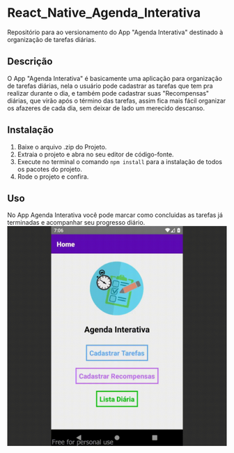 # React_Native_Agenda_Interativa
Repositório para ao versionamento do App "Agenda Interativa" destinado à organização de tarefas diárias.

## Descrição
O App "Agenda Interativa" é basicamente uma aplicação para organização de tarefas diárias, 
nela o usuário pode cadastrar as tarefas que tem pra realizar durante o dia, e também pode cadastrar
suas "Recompensas" diárias, que virão após o término das tarefas, assim fica mais fácil organizar os
afazeres de cada dia, sem deixar de lado um merecido descanso.

## Instalação
1. Baixe o arquivo .zip do Projeto.
2. Extraia o projeto e abra no seu editor de código-fonte.
3. Execute no terminal o comando `npm install` para a instalação de todos os pacotes do projeto.
4. Rode o projeto e confira.

## Uso
No App Agenda Interativa você pode marcar como concluidas as tarefas já terminadas e acompanhar
seu progresso diário.
![Gif_Agenda_Interativa](Gif_Agenda_Interativa.gif)

